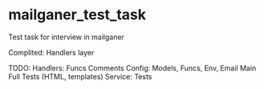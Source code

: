 # mailganer_test_task
Test task for interview in mailganer

Complited:
    Handlers layer

TODO:
    Handlers: Funcs
    Comments
    Config: Models, Funcs, Env, Email
    Main
    Full Tests (HTML, templates)
    Service: Tests